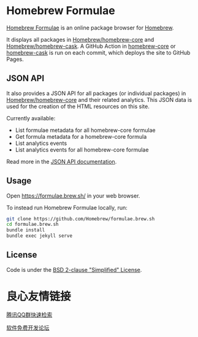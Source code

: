 # Homebrew Formulae

[Homebrew Formulae](https://formulae.brew.sh) is an online package browser for [Homebrew](https://brew.sh).

It displays all packages in [Homebrew/homebrew-core](https://github.com/Homebrew/homebrew-core) and [Homebrew/homebrew-cask](https://github.com/Homebrew/homebrew-cask). A GitHub Action in [homebrew-core](https://github.com/Homebrew/homebrew-core/blob/master/.github/main.workflow) or [homebrew-cask](https://github.com/Homebrew/homebrew-cask/blob/master/.github/main.workflow) is run on each commit, which deploys the site to GitHub Pages.

## JSON API

It also provides a JSON API for all packages (or individual packages) in [Homebrew/homebrew-core](https://github.com/Homebrew/homebrew-core) and their related analytics. This JSON data is used for the creation of the HTML resources on this site.

Currently available:
- List formulae metadata for all homebrew-core formulae
- Get formula metadata for a homebrew-core formula
- List analytics events
- List analytics events for all homebrew-core formulae

Read more in the [JSON API documentation](https://formulae.brew.sh/docs/api/).

## Usage
Open https://formulae.brew.sh/ in your web browser.

To instead run Homebrew Formulae locally, run:
```bash
git clone https://github.com/Homebrew/formulae.brew.sh
cd formulae.brew.sh
bundle install
bundle exec jekyll serve
```

## License
Code is under the [BSD 2-clause "Simplified" License](LICENSE.txt).


 # 良心友情链接

[腾讯QQ群快速检索](http://u.720life.cn/s/8cf73f7c)

[软件免费开发论坛](http://u.720life.cn/s/bbb01dc0)
